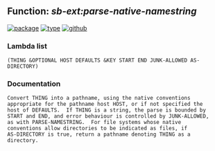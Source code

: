 ## Function: ***sb-ext:parse-native-namestring***
[![package](https://img.shields.io/badge/Package-SB--EXT-5f9ea0.svg?style=social&colorA=999999)](../) [![type](https://img.shields.io/badge/Type-Function-5f9ea0.svg?style=social&colorA=999999)](../#function) [![github](https://img.shields.io/badge/GitHub-View_the_source-5f9ea0.svg?style=social&colorA=999999&logo=github)](https://github.com/sbcl/sbcl/blob/master/src/code/target-pathname.lisp/) 
### Lambda list
```
(THING &OPTIONAL HOST DEFAULTS &KEY START END JUNK-ALLOWED AS-DIRECTORY)
```
### Documentation
```
Convert THING into a pathname, using the native conventions
appropriate for the pathname host HOST, or if not specified the
host of DEFAULTS.  If THING is a string, the parse is bounded by
START and END, and error behaviour is controlled by JUNK-ALLOWED,
as with PARSE-NAMESTRING.  For file systems whose native
conventions allow directories to be indicated as files, if
AS-DIRECTORY is true, return a pathname denoting THING as a
directory.
```
